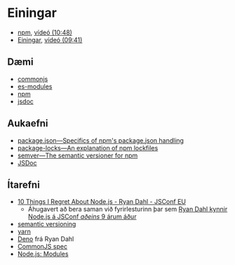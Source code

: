 
# Einingar

* [npm](1.npm.md), [vídeó (10:48)](https://youtu.be/5Ev1hhl_P3Y)
* [Einingar](2.modules.md), [vídeó (09:41)](https://youtu.be/JcKQz0zDEvY)

## Dæmi

* [commonjs](daemi/01.commonjs)
* [es-modules](daemi/02.es-modules)
* [npm](daemi/03.npm)
* [jsdoc](daemi/04.jsdoc)

## Aukaefni

* [package.json—Specifics of npm's package.json handling](https://docs.npmjs.com/cli/v6/configuring-npm/package-json)
* [package-locks—An explanation of npm lockfiles](https://docs.npmjs.com/cli/v6/configuring-npm/package-locks)
* [semver—The semantic versioner for npm](https://docs.npmjs.com/cli/v6/using-npm/semver)
* [JSDoc](http://usejsdoc.org/)

## Ítarefni

* [10 Things I Regret About Node.js - Ryan Dahl - JSConf EU](https://www.youtube.com/watch?v=M3BM9TB-8yA&feature=emb_title)
  * Áhugavert að bera saman við fyrirlesturinn þar sem [Ryan Dahl kynnir Node.js á JSConf _aðeins_ 9 árum áður](http://www.youtube.com/watch?v=ztspvPYybIY)
* [semantic versioning](https://semver.org/)
* [yarn](https://yarnpkg.com/)
* [Deno](https://deno.land/) frá Ryan Dahl
* [CommonJS spec](http://www.commonjs.org/specs/modules/1.0/)
* [Node.js: Modules](https://nodejs.org/api/modules.html)
